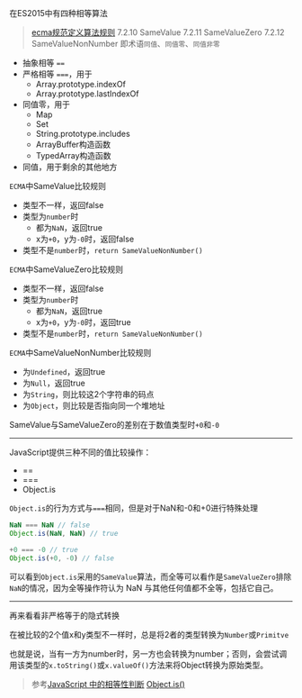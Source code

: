 在ES2015中有四种相等算法
> [ecma规范定义算法规则](https://tc39.github.io/ecma262/#sec-testing-and-comparison-operations)
> 7.2.10 SameValue
> 7.2.11 SameValueZero
> 7.2.12 SameValueNonNumber
> 即术语`同值`、`同值零`、`同值非零`

- 抽象相等 `==`
- 严格相等 `===`，用于
  - Array.prototype.indexOf
  - Array.prototype.lastIndexOf
- 同值零，用于
  - Map
  - Set
  - String.prototype.includes
  - ArrayBuffer构造函数
  - TypedArray构造函数
- 同值，用于剩余的其他地方

`ECMA`中SameValue比较规则
- 类型不一样，返回false
- 类型为`number`时
  - 都为`NaN`，返回true
  - x为`+0`，y为`-0`时，返回false
- 类型不是`number`时，`return SameValueNonNumber()`

`ECMA`中SameValueZero比较规则
- 类型不一样，返回false
- 类型为`number`时
  - 都为`NaN`，返回true
  - x为`+0`，y为`-0`时，返回true
- 类型不是`number`时，`return SameValueNonNumber()`

`ECMA`中SameValueNonNumber比较规则
- 为`Undefined`，返回true
- 为`Null`，返回true
- 为`String`，则比较这2个字符串的码点
- 为`Object`，则比较是否指向同一个堆地址

SameValue与SameValueZero的差别在于数值类型时`+0`和`-0`

------

JavaScript提供三种不同的值比较操作：

- ==
- === 
- Object.is 

`Object.is`的行为方式与`===`相同，但是对于NaN和-0和+0进行特殊处理

```js
NaN === NaN // false
Object.is(NaN, NaN) // true

+0 === -0 // true
Object.is(+0, -0) // false
```

可以看到`Object.is`采用的`SameValue`算法，而全等可以看作是`SameValueZero`排除`NaN`的情况，因为全等操作符认为 NaN 与其他任何值都不全等，包括它自己。

----

再来看看非严格等于的隐式转换

在被比较的2个值x和y类型不一样时，总是将2者的类型转换为`Number`或`Primitve`

也就是说，当有一方为number时，另一方也会转换为number；否则，会尝试调用该类型的`x.toString()`或`x.valueOf()`方法来将Object转换为原始类型。

> 参考[JavaScript 中的相等性判断](https://developer.mozilla.org/zh-CN/docs/Web/JavaScript/Equality_comparisons_and_sameness)
> [Object.is()](https://developer.mozilla.org/zh-CN/docs/Web/JavaScript/Reference/Global_Objects/Object/is)

